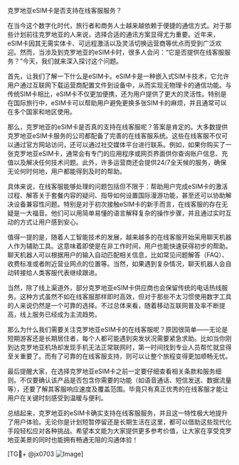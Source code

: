克罗地亚eSIM卡是否支持在线客服服务？

在当今这个数字化时代，旅行者和商务人士越来越依赖于便捷的通信方式。对于那些计划前往克罗地亚的人来说，选择合适的通讯方案显得尤为重要。近年来，eSIM卡因其无需实体卡、可远程激活以及灵活切换运营商等优点而受到广泛欢迎。然而，当涉及到克罗地亚的eSIM卡时，很多人会问：“它是否提供在线客服服务？”今天，我们就来深入探讨这个问题。

首先，让我们了解一下什么是eSIM卡。eSIM卡是一种嵌入式SIM卡技术，它允许用户通过互联网下载运营商配置文件到设备中，从而实现无物理卡的通信功能。与传统SIM卡相比，eSIM卡不仅更加便携，还为用户提供了更大的灵活性。特别是在国际旅行中，eSIM卡可以帮助用户避免更换多张SIM卡的麻烦，并且通常可以在多个国家和地区使用。

那么，克罗地亚的eSIM卡是否真的支持在线客服呢？答案是肯定的。大多数提供克罗地亚eSIM卡服务的公司都配备了完善的在线客服系统。这些在线客服不仅可以通过官方网站访问，还可以通过社交媒体平台进行联系。例如，如果你购买了一张克罗地亚eSIM卡，通常会有专门的应用程序或网页界面供你查询账户信息、充值以及解决任何技术问题。此外，许多运营商还会提供24/7全天候的服务，确保无论何时何地，用户都能得到及时的帮助。

具体来说，在线客服能够处理的问题包括但不限于：帮助用户完成eSIM卡的激活过程、解答关于套餐内容的疑问、指导如何设置国际漫游功能，甚至还可以协助解决设备兼容性问题。特别是对于初次接触eSIM卡的新手而言，在线客服的存在无疑是一大福音。他们可以用简单易懂的语言解释复杂的操作步骤，并且通过实时互动的方式让用户感到安心。

值得一提的是，随着人工智能技术的发展，越来越多的在线客服开始采用聊天机器人作为辅助工具。这意味着即使是在非工作时间，用户也能快速获得初步的帮助。聊天机器人可以根据用户的输入自动匹配相关信息，比如常见问题解答（FAQ）、收费标准或者附近营业网点的位置等。当然，如果遇到复杂情况，聊天机器人会自动转接给人类客服代表继续跟进。

当然，除了线上渠道外，部分克罗地亚eSIM卡供应商也会保留传统的电话热线服务。这种方式虽然不如在线客服那样即时高效，但对于那些不太习惯使用数字工具的人来说仍然是一个可靠的选择。不过总体来看，随着移动互联网普及率不断提高，线上服务已经成为主流趋势。

那么为什么我们需要关注克罗地亚eSIM卡的在线客服呢？原因很简单——无论是短期游客还是长期居住者，每个人都可能遇到突发状况需要紧急求助。比如当你刚到达克罗地亚机场却发现手机无法正常联网时，第一时间找到专业人员帮忙就显得至关重要了。而有了可靠的在线客服支持，则可以让整个旅程变得更加顺畅无忧。

最后提醒大家，在选择克罗地亚eSIM卡之前一定要仔细查看相关条款和服务细则。不仅要确认该产品是否包含你需要的功能（如语音通话、短信发送、数据流量等），还要了解其客服响应速度及覆盖范围。毕竟只有真正优秀的在线客服才能让用户在关键时刻感受到温暖与便利。

总结起来，克罗地亚的eSIM卡确实支持在线客服服务，并且这一特性极大地提升了用户体验。无论你是计划短暂停留还是长期生活在这里，都可以借助这些现代化手段轻松应对各种挑战。希望本文能为大家提供更多参考价值，让大家在享受克罗地亚美景的同时也能拥有畅通无阻的沟通体验！

[TG💪+ @jx0703 ![Image](https://github.com/user-attachments/assets/dbca1d08-cadb-493c-b0ec-ad6f7a83f270)]